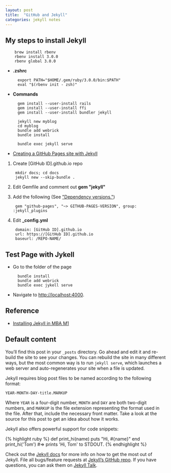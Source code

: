 ```yaml
---
layout: post
title:  "GitHub and Jekyll"
categories: jekyll notes
---
```


## My steps to install Jekyll

		brew install rbenv
		rbenv install 3.0.0
		rbenv global 3.0.0

* **.zshrc**

		export PATH="$HOME/.gem/ruby/3.0.0/bin:$PATH"
		eval "$(rbenv init - zsh)"

* **Commands**

		gem install --user-install rails
		gem install --user-install ffi
		gem install --user-install bundler jekyll

		jekyll new myblog
		cd myblog
		bundle add webrick
		bundle install

		bundle exec jekyll serve

* [Creating a GitHub Pages site with Jekyll](https://docs.github.com/en/pages/setting-up-a-github-pages-site-with-jekyll/creating-a-github-pages-site-with-jekyll)

1. Create [GitHub ID].github.io repo

		mkdir docs; cd docs
		jekyll new --skip-bundle .

2. Edit Gemfile and comment out **gem "jekyll"**

3. Add the following (See ["Dependency versions."](https://pages.github.com/versions/))

		gem "github-pages", "~> GITHUB-PAGES-VERSION", group: :jekyll_plugins

4. Edit **_config.yml**
 
		domain: [GitHub ID].github.io
		url: https://[GitHub ID].github.io
		baseurl: /REPO-NAME/

## Test Page with Jykell

- Go to the folder of the page

		bundle install
		bundle add webrick
		bundle exec jykell serve

- Navigate to [http://localhost:4000](http://localhost:4000).


## Reference 

- [Installing Jekyll in MBA M1](https://alexmanrique.com/blog/development/2021/02/05/using-jekyll-in-macbook-air-m1.html)


## Default content

You’ll find this post in your `_posts` directory. Go ahead and edit it and re-build the site to see your changes. You can rebuild the site in many different ways, but the most common way is to run `jekyll serve`, which launches a web server and auto-regenerates your site when a file is updated.

Jekyll requires blog post files to be named according to the following format:

`YEAR-MONTH-DAY-title.MARKUP`

Where `YEAR` is a four-digit number, `MONTH` and `DAY` are both two-digit numbers, and `MARKUP` is the file extension representing the format used in the file. After that, include the necessary front matter. Take a look at the source for this post to get an idea about how it works.

Jekyll also offers powerful support for code snippets:

{% highlight ruby %}
def print_hi(name)
  puts "Hi, #{name}"
end
print_hi('Tom')
#=> prints 'Hi, Tom' to STDOUT.
{% endhighlight %}

Check out the [Jekyll docs][jekyll-docs] for more info on how to get the most out of Jekyll. File all bugs/feature requests at [Jekyll’s GitHub repo][jekyll-gh]. If you have questions, you can ask them on [Jekyll Talk][jekyll-talk].

[jekyll-docs]: https://jekyllrb.com/docs/home
[jekyll-gh]:   https://github.com/jekyll/jekyll
[jekyll-talk]: https://talk.jekyllrb.com/
